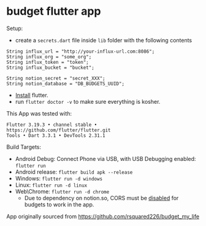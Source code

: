 # budget flutter app

Setup:

 - create a `secrets.dart` file inside `lib` folder with the following contents

```
String influx_url = "http://your-influx-url.com:8086";
String influx_org = "some_org";
String influx_token = "token";
String influx_bucket = "bucket";

String notion_secret = "secret_XXX";
String notion_database = "DB_BUDGETS_UUID";

```

 - [Install](https://docs.flutter.dev/get-started/install) flutter.
 - run `flutter doctor -v` to make sure everything is kosher.
 
This App was tested with:
 
```
Flutter 3.19.3 • channel stable • https://github.com/flutter/flutter.git
Tools • Dart 3.3.1 • DevTools 2.31.1
```

Build Targets:

 - Android Debug: Connect Phone via USB, with USB Debugging enabled: `flutter run`
 - Android release: `flutter build apk --release`
 - Windows: `flutter run -d windows`
 - Linux: `flutter run -d linux`
 - Web\Chrome: `flutter run -d chrome`
   - Due to dependency on notion.so, CORS must be [disabled](https://stackoverflow.com/questions/65630743/how-to-solve-flutter-web-api-cors-error-only-with-dart-code) for budgets to work in the app.

App originally sourced from https://github.com/rsquared226/budget_my_life

